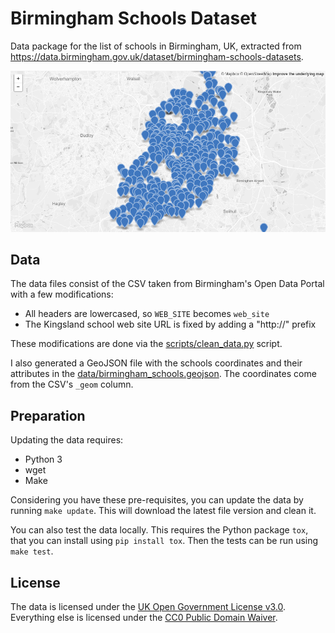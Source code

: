 # Birmingham Schools Dataset

Data package for the list of schools in Birmingham, UK, extracted from
https://data.birmingham.gov.uk/dataset/birmingham-schools-datasets.

[![Schools GeoJSON Preview](docs/geojson_preview.png)](data/birmingham_schools.geojson)

## Data

The data files consist of the CSV taken from Birmingham's Open Data Portal with
a few modifications:

* All headers are lowercased, so `WEB_SITE` becomes `web_site`
* The Kingsland school web site URL is fixed by adding a "http://" prefix

These modifications are done via the
[scripts/clean\_data.py](scripts/clean_data.py) script.

I also generated a GeoJSON file with the schools coordinates and their
attributes in the
[data/birmingham\_schools.geojson](data/birmingham_schools.geojson). The
coordinates come from the CSV's `_geom` column.

## Preparation

Updating the data requires:

* Python 3
* wget
* Make

Considering you have these pre-requisites, you can update the data by running `make update`. This will download the latest file version and clean it.

You can also test the data locally. This requires the Python package `tox`, that you can install using `pip install tox`. Then the tests can be run using `make test`.

## License

The data is licensed under the [UK Open Government License
v3.0](http://www.nationalarchives.gov.uk/doc/open-government-licence/version/3/).
Everything else is licensed under the [CC0 Public Domain
Waiver](https://creativecommons.org/publicdomain/zero/1.0/).

